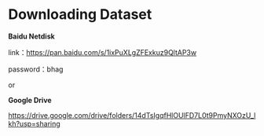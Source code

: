 # Downloading Dataset

**Baidu Netdisk**

link：https://pan.baidu.com/s/1ixPuXLgZFExkuz9QltAP3w 

password：bhag

or

**Google Drive**

https://drive.google.com/drive/folders/14dTsIgqfHlOUlFD7L0t9PmyNXOzU_lkh?usp=sharing
